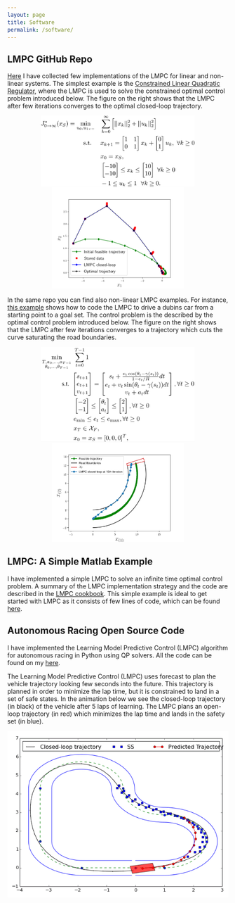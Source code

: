 ```yaml
---
layout: page
title: Software
permalink: /software/
---
```

## LMPC GitHub Repo
[Here](https://github.com/urosolia/LMPC) I have collected few implementations of the LMPC for linear and non-linear systems. The simplest example is the [Constrained Linear Quadratic Regulator](https://github.com/urosolia/LMPC/tree/master/LinearLMPC), where the LMPC is used to solve the constrained optimal control problem introduced below. The figure on the right shows that the LMPC after few iterations converges to the optimal closed-loop trajectory.  

<p align="center">
	<img src="https://github.com/urosolia/urosolia.github.io/raw/main/images/codeImg/CLQR.png" width="350" />
	<img src="https://github.com/urosolia/urosolia.github.io/raw/main/images/codeImg/CLQR_cl.png" width="300" />
</p>

In the same repo you can find also non-linear LMPC examples. For instance, [this example](https://github.com/urosolia/LMPC/tree/master/NonlinearLMPC/DubinsRacing_ConvexSafeSet) shows how to code the LMPC to drive a dubins car from a starting point to a goal set. The control problem is the described by the optimal control problem introduced below. The figure on the right shows that the LMPC after few iterations converges to a trajectory which cuts the curve saturating the road boundaries.  


<p align="center">
	<img src="https://github.com/urosolia/urosolia.github.io/raw/main/images/codeImg/nonlinear.png" width="350" />
	<img src="https://github.com/urosolia/urosolia.github.io/raw/main/images/codeImg/nonlinear_cl.png" width="300" />
</p>




## LMPC: A Simple Matlab Example
I have implemented a simple LMPC to solve an infinite time optimal control problem. A summary of the LMPC implementation strategy and the code are described in the [LMPC cookbook](https://github.com/urosolia/LMPC_SimpleExample/raw/master/PDF_README.pdf). This simple example is ideal to get started with LMPC as it consists of few lines of code, which can be found [here](https://github.com/urosolia/LMPC_SimpleExample).

## Autonomous Racing Open Source Code
I have implemented the Learning Model Predictive Control (LMPC) algorithm for autonomous racing in Python using QP solvers. All the code can be found on my [here](https://github.com/urosolia/RacingLMPC/tree/master).

The Learning Model Predictive Control (LMPC) uses forecast to plan the vehicle trajectory looking few seconds into the future. This trajectory is planned in order to minimize the lap time, but it is constrained to land in a set of safe states. In the animation below we see the closed-loop trajectory (in black) of the vehicle after 5 laps of learning. The LMPC plans an open-loop trajectory (in red) which minimizes the lap time and lands in the safety set (in blue).

<p align="center">
	<img src="https://github.com/urosolia/urosolia.github.io/raw/main/images/codeImg/racing.gif" />
</p>